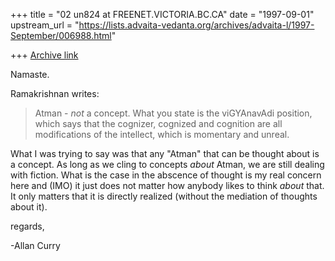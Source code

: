 +++
title = "02 un824 at FREENET.VICTORIA.BC.CA"
date = "1997-09-01"
upstream_url = "https://lists.advaita-vedanta.org/archives/advaita-l/1997-September/006988.html"

+++
[Archive link](https://lists.advaita-vedanta.org/archives/advaita-l/1997-September/006988.html)

Namaste.

Ramakrishnan writes:

>Atman - _not_ a concept. What you state is the viGYAnavAdi position,
>which says that the cognizer, cognized and cognition are all
>modifications of the intellect, which is momentary and unreal.

What I was trying to say was that any "Atman" that can be thought about
is a concept. As long as we cling to concepts *about* Atman, we are still
dealing with fiction.  What is the  case in the abscence of thought is my
real concern here and (IMO) it just does not matter how anybody likes to
think *about* that. It only matters that it is directly realized
(without the mediation of thoughts about it).

regards,

-Allan Curry

